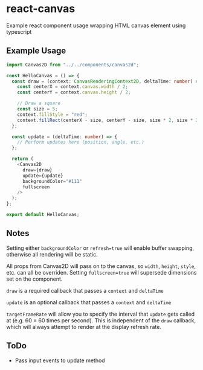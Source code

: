 # react-canvas

Example react component usage wrapping HTML canvas element using typescript

## Example Usage

```ts
import Canvas2D from "../../components/canvas2d";

const HelloCanvas = () => {
  const draw = (context: CanvasRenderingContext2D, deltaTime: number) => {
    const centerX = context.canvas.width / 2;
    const centerY = context.canvas.height / 2;

    // Draw a square
    const size = 5;
    context.fillStyle = "red";
    context.fillRect(centerX - size, centerY - size, size * 2, size * 2);
  };

  const update = (deltaTime: number) => {
    // Perform updates here (position, angle, etc.)
  };

  return (
    <Canvas2D
      draw={draw}
      update={update}
      backgroundColor="#111"
      fullscreen
    />
  );
};

export default HelloCanvas;

```

## Notes

Setting either `backgroundColor` or `refresh=true` will enable buffer swapping, otherwise all rendering will be static.

All props from Canvas2D will pass on to the canvas, so `width`, `height`, `style`, etc. can all be overriden. Setting `fullscreen=true` will supersede dimensions set on the component.

`draw` is a required callback that passes a `context` and `deltaTime`

`update` is an optional callback that passes a `context` and `deltaTime`

`targetFrameRate` will allow you to specify the interval that `update` gets called at (e.g. 60 = 60 times per second). This is independent of the `draw` callback, which will always attempt to render at the display refresh rate.

## ToDo

- Pass input events to update method

